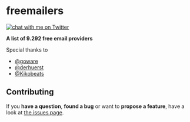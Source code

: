 # freemailers
[![chat with me on Twitter](https://img.shields.io/badge/chat%20with%20me-on%20Twitter-1da1f2.svg)](https://twitter.com/daemkl)


**A list of 9.292 free email providers**

Special thanks to
- [@goware](https://github.com/goware/emailproviders)
- [@derhuerst](https://github.com/derhuerst)
- [@Kikobeats](https://github.com/Kikobeats)


## Contributing

If you **have a question**, **found a bug** or want to **propose a feature**, have a look at [the issues page](https://github.com/daemkl/freemailers/issues).

